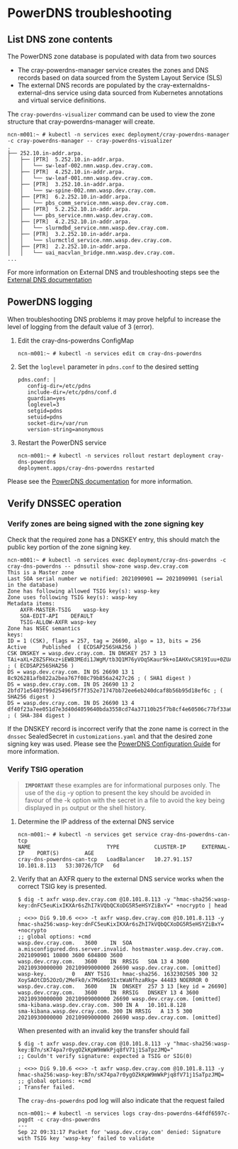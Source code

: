 # PowerDNS troubleshooting

## List DNS zone contents

The PowerDNS zone database is populated with data from two sources

* The cray-powerdns-manager service creates the zones and DNS records based on data sourced from the System Layout Service (SLS)
* The external DNS records are populated by the cray-externaldns-external-dns service using data sourced from Kubernetes annotations and virtual service definitions.

The `cray-powerdns-visualizer` command can be used to view the zone structure that cray-powerdns-manager will create.

```
ncn-m001:~ # kubectl -n services exec deployment/cray-powerdns-manager -c cray-powerdns-manager -- cray-powerdns-visualizer
.
├── 252.10.in-addr.arpa.
│   ├── [PTR]  5.252.10.in-addr.arpa.
│   │   └── sw-leaf-002.nmn.wasp.dev.cray.com.
│   ├── [PTR]  4.252.10.in-addr.arpa.
│   │   └── sw-leaf-001.nmn.wasp.dev.cray.com.
│   ├── [PTR]  3.252.10.in-addr.arpa.
│   │   └── sw-spine-002.nmn.wasp.dev.cray.com.
│   ├── [PTR]  6.2.252.10.in-addr.arpa.
│   │   └── pbs_comm_service.nmn.wasp.dev.cray.com.
│   ├── [PTR]  5.2.252.10.in-addr.arpa.
│   │   └── pbs_service.nmn.wasp.dev.cray.com.
│   ├── [PTR]  4.2.252.10.in-addr.arpa.
│   │   └── slurmdbd_service.nmn.wasp.dev.cray.com.
│   ├── [PTR]  3.2.252.10.in-addr.arpa.
│   │   └── slurmctld_service.nmn.wasp.dev.cray.com.
│   ├── [PTR]  2.2.252.10.in-addr.arpa.
│   │   └── uai_macvlan_bridge.nmn.wasp.dev.cray.com.
...
```

For more information on External DNS and troubleshooting steps see the [External DNS documentation](../external_dns/External_DNS.md)

## PowerDNS logging

When troubleshooting DNS problems it may prove helpful to increase the level of logging from the default value of 3 (error).

1. Edit the cray-dns-powerdns ConfigMap

   ```
   ncn-m001:~ # kubectl -n services edit cm cray-dns-powerdns
   ```

1. Set the `loglevel` parameter in `pdns.conf` to the desired setting

   ```
   pdns.conf: |
      config-dir=/etc/pdns
      include-dir=/etc/pdns/conf.d
      guardian=yes
      loglevel=3
      setgid=pdns
      setuid=pdns
      socket-dir=/var/run
      version-string=anonymous
   ```

1. Restart the PowerDNS service

   ```
   ncn-m001:~ # kubectl -n services rollout restart deployment cray-dns-powerdns
   deployment.apps/cray-dns-powerdns restarted
   ```

Please see the [PowerDNS documentation](https://doc.powerdns.com/authoritative/settings.html#loglevel) for more information.

## Verify DNSSEC operation

### Verify zones are being signed with the zone signing key

Check that the required zone has a DNSKEY entry, this should match the public key portion of the zone signing key.

```
ncn-m001:~ # kubectl -n services exec deployment/cray-dns-powerdns -c cray-dns-powerdns -- pdnsutil show-zone wasp.dev.cray.com
This is a Master zone
Last SOA serial number we notified: 2021090901 == 2021090901 (serial in the database)
Zone has following allowed TSIG key(s): wasp-key
Zone uses following TSIG key(s): wasp-key
Metadata items:
	AXFR-MASTER-TSIG	wasp-key
	SOA-EDIT-API	DEFAULT
	TSIG-ALLOW-AXFR	wasp-key
Zone has NSEC semantics
keys:
ID = 1 (CSK), flags = 257, tag = 26690, algo = 13, bits = 256	  Active	 Published  ( ECDSAP256SHA256 )
CSK DNSKEY = wasp.dev.cray.com. IN DNSKEY 257 3 13 TAi+aXL+Z8ZSFHxz+iEWB3MEdi1JWgM/tb3Q1M76yVOq5Kaur9k+oIAHXvCSR19Iuu+0ZUAyLB0vKkhScJp3Tw== ; ( ECDSAP256SHA256 )
DS = wasp.dev.cray.com. IN DS 26690 13 1 8c926281afb822a2bea767f08c79b856a2427c26 ; ( SHA1 digest )
DS = wasp.dev.cray.com. IN DS 26690 13 2 2bfd71e5403f99d25496f5f7f352e71747bb72ee6eb240dcaf8b56b95d18ef6c ; ( SHA256 digest )
DS = wasp.dev.cray.com. IN DS 26690 13 4 df40f23a7ee051d7e3d40d4059640bda3558cd74a37110b25f7b8cf4e60506c77bf33a660400710d397df0a1cde26d70 ; ( SHA-384 digest )
```
If the DNSKEY record is incorrect verify that the zone name is correct in the `dnssec` SealedSecret in `customizations.yaml` and that the desired zone signing key was used. Please see the [PowerDNS Configuration Guide](./PowerDNS_Configuration.md) for more information.

### Verify TSIG operation

> **`IMPORTANT`** these examples are for informational purposes only. The use of the `dig` -y option to present the key should be avoided in favour of the -k option with the secret in a file to avoid the key being displayed in `ps` output or the shell history.

1. Determine the IP address of the external DNS service

   ```
   ncn-m001:~ # kubectl -n services get service cray-dns-powerdns-can-tcp
   NAME                        TYPE           CLUSTER-IP     EXTERNAL-IP    PORT(S)        AGE
   cray-dns-powerdns-can-tcp   LoadBalancer   10.27.91.157   10.101.8.113   53:30726/TCP   6d
   ```

2. Verify that an AXFR query to the external DNS service works when the correct TSIG key is presented.


   ```
   $ dig -t axfr wasp.dev.cray.com @10.101.8.113 -y "hmac-sha256:wasp-key:dnFC5euKixIKXAr6sZhI7kVQbQCXoDG5R5eHSYZiBxY=" +nocrypto | head

   ; <<>> DiG 9.10.6 <<>> -t axfr wasp.dev.cray.com @10.101.8.113 -y hmac-sha256:wasp-key:dnFC5euKixIKXAr6sZhI7kVQbQCXoDG5R5eHSYZiBxY= +nocrypto
   ;; global options: +cmd
   wasp.dev.cray.com.	3600	IN	SOA	a.misconfigured.dns.server.invalid. hostmaster.wasp.dev.cray.com. 2021090901 10800 3600 604800 3600
   wasp.dev.cray.com.	3600	IN	RRSIG	SOA 13 4 3600 20210930000000 20210909000000 26690 wasp.dev.cray.com. [omitted]
   wasp-key.		0	ANY	TSIG	hmac-sha256. 1632302505 300 32 XoySAOtCD52OzO/2MeFk0/x7MG6m93IxtWaNfhzaRkg= 44483 NOERROR 0
   wasp.dev.cray.com.	3600	IN	DNSKEY	257 3 13 [key id = 26690]
   wasp.dev.cray.com.	3600	IN	RRSIG	DNSKEY 13 4 3600 20210930000000 20210909000000 26690 wasp.dev.cray.com. [omitted]
   sma-kibana.wasp.dev.cray.com. 300 IN	A	10.101.8.128
   sma-kibana.wasp.dev.cray.com. 300 IN	RRSIG	A 13 5 300 20210930000000 20210909000000 26690 wasp.dev.cray.com. [omitted]
   ```

   When presented with an invalid key the transfer should fail

   ```
   $ dig -t axfr wasp.dev.cray.com @10.101.8.113 -y "hmac-sha256:wasp-key:B7n/sK74pa7r0ygOZkKpW9mWkPjq8fV71j1SaTpzJMQ="
   ;; Couldn't verify signature: expected a TSIG or SIG(0)

   ; <<>> DiG 9.10.6 <<>> -t axfr wasp.dev.cray.com @10.101.8.113 -y hmac-sha256:wasp-key:B7n/sK74pa7r0ygOZkKpW9mWkPjq8fV71j1SaTpzJMQ=
   ;; global options: +cmd
   ; Transfer failed.
   ```
   The `cray-dns-powerdns` pod log will also indicate that the request failed

   ```
   ncn-m001:~ # kubectl -n services logs cray-dns-powerdns-64fdf6597c-pqgdt -c cray-dns-powerdns
   ---
   Sep 22 09:31:17 Packet for 'wasp.dev.cray.com' denied: Signature with TSIG key 'wasp-key' failed to validate
   ```
